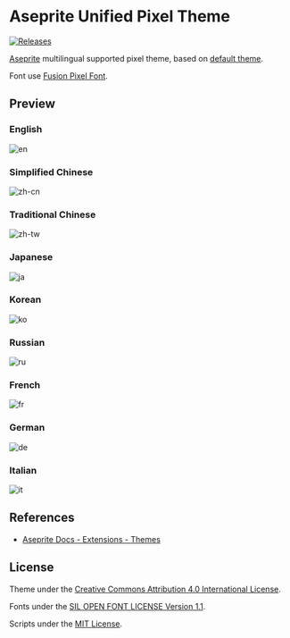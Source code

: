 # Aseprite Unified Pixel Theme

[![Releases](https://img.shields.io/github/v/release/aseprite-quest/aseprite-unified-pixel-theme)](https://github.com/aseprite-quest/aseprite-unified-pixel-theme/releases)

[Aseprite](https://github.com/aseprite/aseprite) multilingual supported pixel theme, based on [default theme](https://github.com/aseprite/aseprite/tree/main/data/extensions/aseprite-theme).

Font use [Fusion Pixel Font](https://github.com/TakWolf/fusion-pixel-font).

## Preview

### English

![en](docs/preview/en.png)

### Simplified Chinese

![zh-cn](docs/preview/zh-cn.png)

### Traditional Chinese

![zh-tw](docs/preview/zh-tw.png)

### Japanese

![ja](docs/preview/ja.png)

### Korean

![ko](docs/preview/ko.png)

### Russian

![ru](docs/preview/ru.png)

### French

![fr](docs/preview/fr.png)

### German

![de](docs/preview/de.png)

### Italian

![it](docs/preview/it.png)


## References

- [Aseprite Docs - Extensions - Themes](https://aseprite.org/docs/extensions/themes)

## License

Theme under the [Creative Commons Attribution 4.0 International License](data/LICENSE.txt).

Fonts under the [SIL OPEN FONT LICENSE Version 1.1](data/fonts/OFL.txt).

Scripts under the [MIT License](LICENSE).
